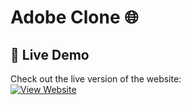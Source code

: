# Adobe Clone 🌐
## 🚀 Live Demo  
Check out the live version of the website:  
[![View Website](https://img.shields.io/badge/Website-Live-blue?style=flat-square)](https://afxxl.github.io/Adobe-Clone/) 
